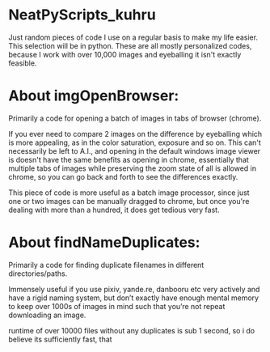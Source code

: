 # NeatPyScripts_kuhru
Just random pieces of code I use on a regular basis to make my life easier. This selection will be in python. These are all mostly personalized codes, because I work with over 10,000 images and eyeballing it isn't exactly feasible. 

# About imgOpenBrowser:
Primarily a code for opening a batch of images in tabs of browser (chrome).

If you ever need to compare 2 images on the difference by eyeballing which is more appealing, as in the color saturation, exposure and so on. This can't necessarily be left to A.I., and opening in the default windows image viewer is doesn't have the same benefits as opening in chrome, essentially that multiple tabs of images while preserving the zoom state of all is allowed in chrome, so you can go back and forth to see the differences exactly.

This piece of code is more useful as a batch image processor, since just one or two images can be manually dragged to chrome, but once you're dealing with more than a hundred, it does get tedious very fast.

# About findNameDuplicates:
Primarily a code for finding duplicate filenames in different directories/paths.

Immensely useful if you use pixiv, yande.re, danbooru etc very actively and have a rigid naming system, but don’t exactly have enough mental memory to keep over 1000s of images in mind such that you’re not repeat downloading an image.

runtime of over 10000 files without any duplicates is sub 1 second, so i do believe its sufficiently fast, that
